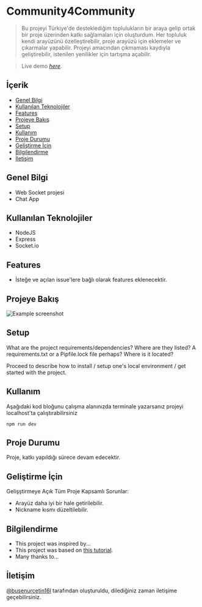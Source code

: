 # Community4Community

> Bu projeyi Türkiye'de desteklediğim toplulukların bir araya gelip ortak bir proje üzerinden katkı sağlamaları için oluşturdum. Her topluluk kendi arayüzünü özelleştirebilir, proje arayüzü için eklemeler ve çıkarmalar yapabilir. Projeyi amacından çıkmaması kaydıyla geliştirebilir, istenilen yenilikler için tartışma açabilir.

> Live demo [_here_](https://www.example.com). <!-- If you have the project hosted somewhere, include the link here. -->

## İçerik
* [Genel Bilgi](#general-information)
* [Kullanılan Teknolojiler](#technologies-used)
* [Features](#features)
* [Projeye Bakış](#screenshots)
* [Setup](#setup)
* [Kullanım](#usage)
* [Proje Durumu](#project-status)
* [Geliştirme İçin](#room-for-improvement)
* [Bilgilendirme](#acknowledgements)
* [İletişim](#contact)


## Genel Bilgi
- Web Socket projesi
- Chat App

## Kullanılan Teknolojiler
- NodeJS
- Express
- Socket.io


## Features
- İsteğe ve açılan issue'lere bağlı olarak features eklenecektir.


## Projeye Bakış
![Example screenshot](./img/screenshot.png)
<!-- If you have screenshots you'd like to share, include them here. -->


## Setup
What are the project requirements/dependencies? Where are they listed? A requirements.txt or a Pipfile.lock file perhaps? Where is it located?

Proceed to describe how to install / setup one's local environment / get started with the project.


## Kullanım
Aşağıdaki kod bloğunu çalışma alanınızda terminale yazarsanız projeyi localhost'ta çalıştırabilirsiniz

`npm run dev`


## Proje Durumu
Proje, katkı yapıldığı sürece devam edecektir.

## Geliştirme İçin
Gelişştirmeye Açık Tüm Proje Kapsamlı Sorunlar:
- Arayüz daha iyi bir hale getirilebilir.
- Nickname kısmı düzeltilebilir.

## Bilgilendirme
- This project was inspired by...
- This project was based on [this tutorial](https://www.example.com).
- Many thanks to...


## İletişim
[@busenurcetin16l](https://www.flynerd.pl/) tarafından oluşturuldu, dilediğiniz zaman iletişime geçebilirsiniz.

<!-- ## License -->
<!-- This project is open source and available under the [... License](). -->


